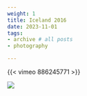 ```yaml
---
weight: 1
title: Iceland 2016
date: 2023-11-01
tags:
- archive # all posts
- photography

---
```


{{< vimeo 886245771 >}}


![](https://live.staticflickr.com/65535/53399929582_2a4202a71a_b_d.jpg)

